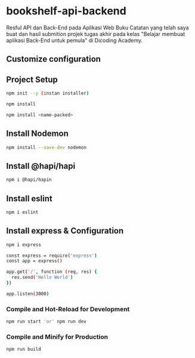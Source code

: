# bookshelf-api-backend
Resful API dan Back-End pada Aplikasi Web Buku Catatan yang telah saya buat dan hasil submition projek tugas akhir pada kelas "Belajar membuat aplikasi Back-End untuk pemula" di Dicoding Academy. 

## Customize configuration

## Project Setup
```sh
npm init --y (instan installer)
```
```sh
npm install
```
```sh
npm install <name-packed>
```
## Install Nodemon 
```sh
npm install --save-dev nodemon
```
## Install  @hapi/hapi
```sh
npm i @hapi/hapin
```

## Install eslint
```sh
npm i eslint
```

## Install express & Configuration
```sh
npm i express
```

```sh
const express = require('express')
const app = express()

app.get('/', function (req, res) {
  res.send('Hello World')
})

app.listen(3000)
```

### Compile and Hot-Reload for Development

```sh
npm run start 'or' npm run dev
```


### Compile and Minify for Production

```sh
npm run build
```

